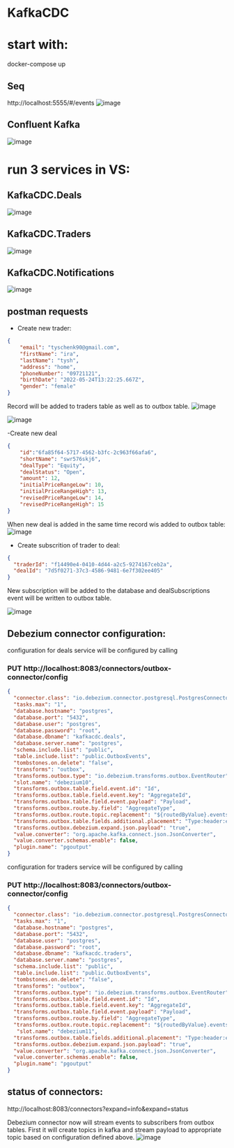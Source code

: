 # KafkaCDC

# start with:

docker-compose up

## Seq
http://localhost:5555/#/events
![image](https://user-images.githubusercontent.com/46414904/202564011-5e87c5f5-464f-4ada-a439-179113330269.png)


## Confluent Kafka
![image](https://user-images.githubusercontent.com/46414904/202567766-433238fc-1444-45c0-a360-0c92297ef9a4.png)

# run 3 services in VS:

## KafkaCDC.Deals
![image](https://user-images.githubusercontent.com/46414904/202930943-1196bf41-ea77-4047-8f2b-7240c1dd8b88.png)

## KafkaCDC.Traders
![image](https://user-images.githubusercontent.com/46414904/202931044-dbccb6ed-1e95-4c66-a4b7-75c82a824655.png)

## KafkaCDC.Notifications
![image](https://user-images.githubusercontent.com/46414904/202932789-52f385f0-be67-4c13-8630-4121d124bc5c.png)

## postman requests

- Create new trader:

```json
{
    "email": "tyschenk90@gmail.com",
    "firstName": "ira",
    "lastName": "tysh",
    "address": "home",
    "phoneNumber": "09721121",
    "birthDate": "2022-05-24T13:22:25.667Z",
    "gender": "female"
}
```

Record will be added to traders table as well as to outbox table.
![image](https://user-images.githubusercontent.com/46414904/202932939-c4586215-3fdb-4f82-af58-03b409aa6c6a.png)

![image](https://user-images.githubusercontent.com/46414904/202932953-c963df4c-5adf-42e8-bbea-29fd43bee76a.png)


-Create new deal 
```json
{
    "id":"6fa85f64-5717-4562-b3fc-2c963f66afa6",
    "shortName": "swr576skj6",
    "dealType": "Equity",
    "dealStatus": "Open",
    "amount": 12,
    "initialPriceRangeLow": 10,
    "initialPriceRangeHigh": 13,
    "revisedPriceRangeLow": 14,
    "revisedPriceRangeHigh": 15
}
```

When new deal is added in the same time record wis added to outbox table:
![image](https://user-images.githubusercontent.com/46414904/202933024-6bfb8bd8-b665-46a1-9029-d13d5512bed2.png)

- Create subscrition of trader to deal:
```json
{
  "traderId": "f14490e4-0410-4d44-a2c5-9274167ceb2a",
  "dealId": "7d5f0271-37c3-4586-9481-6e7f302ee405"
}
```
New subscription will be added to the database and dealSubscriptions event will be written to outbox table.

![image](https://user-images.githubusercontent.com/46414904/202933149-3dc84fa5-8996-4c33-a538-3bca7bd08188.png)


## Debezium connector configuration:

configuration for deals service will be configured by calling 
### PUT  http://localhost:8083/connectors/outbox-connector/config
```json
{
  "connector.class": "io.debezium.connector.postgresql.PostgresConnector",
  "tasks.max": "1",
  "database.hostname": "postgres",
  "database.port": "5432",
  "database.user": "postgres",
  "database.password": "root",
  "database.dbname": "kafkacdc.deals",
  "database.server.name": "postgres",
  "schema.include.list": "public",
  "table.include.list": "public.OutboxEvents",
  "tombstones.on.delete": "false",
  "transforms": "outbox",
  "transforms.outbox.type": "io.debezium.transforms.outbox.EventRouter",
  "slot.name": "debezium10",
  "transforms.outbox.table.field.event.id": "Id",
  "transforms.outbox.table.field.event.key": "AggregateId",
  "transforms.outbox.table.field.event.payload": "Payload",
  "transforms.outbox.route.by.field": "AggregateType",
  "transforms.outbox.route.topic.replacement": "${routedByValue}.events",
  "transforms.outbox.table.fields.additional.placement": "Type:header:eventType",
  "transforms.outbox.debezium.expand.json.payload": "true",
  "value.converter": "org.apache.kafka.connect.json.JsonConverter",
  "value.converter.schemas.enable": false,
  "plugin.name": "pgoutput"
}
```

configuration for traders service will be configured by calling 
### PUT  http://localhost:8083/connectors/outbox-connector/config
```json
{
  "connector.class": "io.debezium.connector.postgresql.PostgresConnector",
  "tasks.max": "1",
  "database.hostname": "postgres",
  "database.port": "5432",
  "database.user": "postgres",
  "database.password": "root",
  "database.dbname": "kafkacdc.traders",
  "database.server.name": "postgres",
  "schema.include.list": "public",
  "table.include.list": "public.OutboxEvents",
  "tombstones.on.delete": "false",
  "transforms": "outbox",
  "transforms.outbox.type": "io.debezium.transforms.outbox.EventRouter",
  "transforms.outbox.table.field.event.id": "Id",
  "transforms.outbox.table.field.event.key": "AggregateId",
  "transforms.outbox.table.field.event.payload": "Payload",
  "transforms.outbox.route.by.field": "AggregateType",
  "transforms.outbox.route.topic.replacement": "${routedByValue}.events",
   "slot.name": "debezium11",
  "transforms.outbox.table.fields.additional.placement": "Type:header:eventType",
  "transforms.outbox.debezium.expand.json.payload": "true",
  "value.converter": "org.apache.kafka.connect.json.JsonConverter",
  "value.converter.schemas.enable": false,
  "plugin.name": "pgoutput"
}
```

## status of connectors:
http://localhost:8083/connectors?expand=info&expand=status

Debezium connector now will stream events to subscribers from outbox tables.
First it will create topics in kafka and stream payload to appropriate topic based on configuration defined above.
![image](https://user-images.githubusercontent.com/46414904/202933343-dde2dbc6-58e8-4e56-888b-f6a18adc3943.png)

